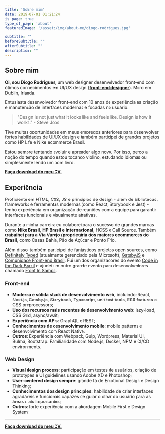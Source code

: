 ```yaml
---
title: 'Sobre mim'
date: 2019-07-01 01:21:24
is_page: true
type_of_page: 'about'
featuredImage: '/assets/img/about-me/diogo-rodrigues.jpg'

subtitle: ""
beforeSubtitle: ""
afterSubtitle: ""
description: ""
---
```


## Sobre mim

<p class="text-hilight"><strong>Oi, sou Diogo Rodrigues</strong>, um <span class='text-line'>web designer</span> desenvolvedor front-end com ótimos conhecimentos em UI/UX design (<a href='/pt/blog/que-tipo-de-desenvolvedor-frontend-eu-sou'><strong>front-end designer</strong></a>). Moro em Dublin, Irlanda.</p>

Entusiasta desenvolvedor front-end com 10 anos de experiência na criação e manutenção de interfaces modernas e focadas no usuário.

> "Design is not just what it looks like and feels like. Design is how it works." - Steve Jobs

Tive muitas oportunidades em meus empregos anteriores para desenvolver fortes habilidades de UI/UX design e também participei de grandes projetos como HP Life e Nike ecommerce Brasil.

Estou sempre tentando evoluir e aprender algo novo. Por isso, perco a noção do tempo quando estou tocando violino, estudando idiomas ou simplesmente lendo um bom livro.

[__Faça download do meu CV.__](https://www.diogorodrigues.dev/diogo-rodrigues-frontend-designer-cv.pdf)

## Experiência

Proficiente em HTML, CSS, JS e princípios de design - além de bibliotecas, frameworks e ferramentas modernas (como React, Storybook e Jest) - tenho experiência em organização de reuniões com a equipe para garantir interfaces funcionais e visualmente atrativas.

Durante a minha carreira eu colaborei para o sucesso de grandes marcas como <strong>Nike Brasil</strong>, <strong>HP Brasil e internacional</strong>, HCSS e Call Source. Também  <strong>trabalhei para a Via Varejo (proprietária dos maiores ecommerces do Brasil</strong>, como Casas Bahia, Pão de Açúcar e Ponto Frio.

Além disso, também participei de fantásticos projetos open sources, como [Definitely Typed](https://github.com/DefinitelyTyped) (atualmente gerenciado pela Microsoft), [GatsbyJS](https://www.gatsbyjs.org/starters/diogorodrigues/iceberg-gatsby-multilang/) e [Comunidade Front-end Brasil](https://github.com/frontendbr). Fui um dos organizadores do evento [Code in the Dark Brazil](http://codeinthedark.com.br/) e ajudei um outro grande evento para desenvolvedores chamado [Front In Sampa](https://www.frontinsampa.com.br/).

### Front-end

- __Moderna e sólida stack de desenvolvimento web__, incluindo: React, Next.js, Gatsby.js, Storybook, Typescript, unit test tools, ES6 features e CSS preprocessors;
- __Uso dos recursos mais recentes de desenvolvimento web__: lazy-load, CSS Grid, async/await;
- __Experiência com APIs__: GraphQL e REST;
- __Conhecimentos de desenvolvimento mobile__: mobile patterns e desenvolvimento com React Native.
- __Outros__: Experiência com Webpack, Gulp, Wordpress, Material UI, Bulma, Bootstrap. Familiaridade com Node.js, Docker, NPM e CI/CD environments.


### Web Design

- __Visual design process__: participação em testes de usuários, criação de prototypes e UI guidelines usando Adobe
XD e Photoshop;
- __User-centered design sempre__: grande fã de Emotional Design e Design Thinking;
- __Conhecimentos dos design principles__: habilidade de criar interfaces agradáveis e funcionais capazes de guiar o olhar do usuário para as áreas mais importantes;
- __Outros__: forte experiência com a abordagem Mobile First e Design System;

---

[__Faça download do meu CV.__](https://www.diogorodrigues.dev/diogo-rodrigues-frontend-designer-cv.pdf)

<!-- ---

I've been helping to make this world a little better through design & code. ✨ -->
